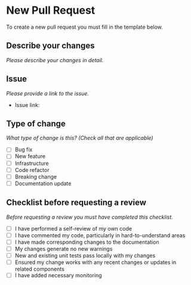 # New Pull Request

To create a new pull request you must fill in the template below.

## Describe your changes

_Please describe your changes in detail._

## Issue

_Please provide a link to the issue._

* Issue link: 

## Type of change 

_What type of change is this? (Check all that are applicable)_

- [ ] Bug fix
- [ ] New feature
- [ ] Infrastructure 
- [ ] Code refactor
- [ ] Breaking change
- [ ] Documentation update

## Checklist before requesting a review

_Before requesting a review you must have completed this checklist._

- [ ] I have performed a self-review of my own code
- [ ] I have commented my code, particularly in hard-to-understand areas
- [ ] I have made corresponding changes to the documentation
- [ ] My changes generate no new warnings
- [ ] New and existing unit tests pass locally with my changes
- [ ] Ensured my change works with any recent changes or updates in related components
- [ ] I have added necessary monitoring